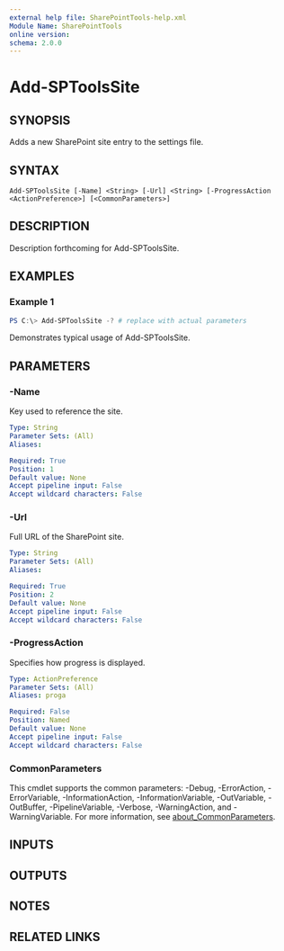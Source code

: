 ```yaml
---
external help file: SharePointTools-help.xml
Module Name: SharePointTools
online version:
schema: 2.0.0
---
```


# Add-SPToolsSite

## SYNOPSIS
Adds a new SharePoint site entry to the settings file.

## SYNTAX

```
Add-SPToolsSite [-Name] <String> [-Url] <String> [-ProgressAction <ActionPreference>] [<CommonParameters>]
```

## DESCRIPTION
Description forthcoming for Add-SPToolsSite.

## EXAMPLES

### Example 1
```powershell
PS C:\> Add-SPToolsSite -? # replace with actual parameters
```

Demonstrates typical usage of Add-SPToolsSite.

## PARAMETERS

### -Name
Key used to reference the site.

```yaml
Type: String
Parameter Sets: (All)
Aliases:

Required: True
Position: 1
Default value: None
Accept pipeline input: False
Accept wildcard characters: False
```

### -Url
Full URL of the SharePoint site.

```yaml
Type: String
Parameter Sets: (All)
Aliases:

Required: True
Position: 2
Default value: None
Accept pipeline input: False
Accept wildcard characters: False
```

### -ProgressAction
Specifies how progress is displayed.

```yaml
Type: ActionPreference
Parameter Sets: (All)
Aliases: proga

Required: False
Position: Named
Default value: None
Accept pipeline input: False
Accept wildcard characters: False
```

### CommonParameters
This cmdlet supports the common parameters: -Debug, -ErrorAction, -ErrorVariable, -InformationAction, -InformationVariable, -OutVariable, -OutBuffer, -PipelineVariable, -Verbose, -WarningAction, and -WarningVariable. For more information, see [about_CommonParameters](http://go.microsoft.com/fwlink/?LinkID=113216).

## INPUTS

## OUTPUTS

## NOTES

## RELATED LINKS
